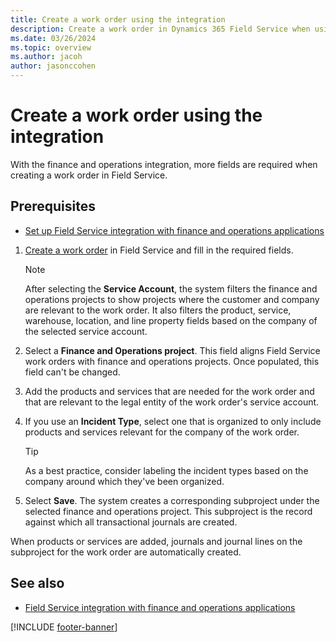 ```yaml
---
title: Create a work order using the integration
description: Create a work order in Dynamics 365 Field Service when using the finance and operations integration
ms.date: 03/26/2024
ms.topic: overview
ms.author: jacoh
author: jasonccohen
---
```


# Create a work order using the integration

With the finance and operations integration, more fields are required when creating a work order in Field Service.

## Prerequisites

- [Set up Field Service integration with finance and operations applications](finance-operations-integration-setup.md)

1. [Create a work order](create-work-order.md) in Field Service and fill in the required fields.

   > [!NOTE]
   > After selecting the **Service Account**, the system filters the finance and operations projects to show projects where the customer and company are relevant to the work order. It also filters the product, service, warehouse, location, and line property fields based on the company of the selected service account.

1. Select a **Finance and Operations project**. This field aligns Field Service work orders with finance and operations projects. Once populated, this field can't be changed.

1. Add the products and services that are needed for the work order and that are relevant to the legal entity of the work order's service account.

1. If you use an **Incident Type**, select one that is organized to only include products and services relevant for the company of the work order.

   > [!TIP]
   > As a best practice, consider labeling the incident types based on the company around which they've been organized.

1. Select **Save**. The system creates a corresponding subproject under the selected finance and operations project. This subproject is the record against which all transactional journals are created.

When products or services are added, journals and journal lines on the subproject for the work order are automatically created.

## See also

- [Field Service integration with finance and operations applications](finance-operations-integration.md)

[!INCLUDE [footer-banner](../includes/footer-banner.md)]

